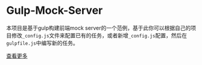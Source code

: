 # Gulp-Mock-Server

本项目是基于gulp构建前端mock server的一个范例，基于此你可以根据自己的项目修改`_config.js`文件来配置已有的任务，或者新增`_config.js`配置，然后在`gulpfile.js`中编写新的任务。

[查看更多](https://github.com/zjzhome/I_want_to_say/issues/2)





